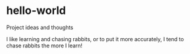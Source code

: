 # hello-world
Project ideas and thoughts

I like learning and chasing rabbits, or to put it more accurately, I tend to chase rabbits the more I learn!
